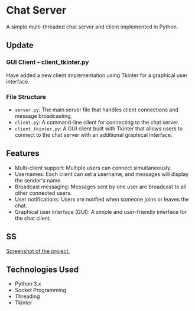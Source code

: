 # Chat Server

A simple multi-threaded chat server and client implemented in Python.

## Update

### GUI Client - client_tkinter.py

Have added a new client implementation using Tkinter for a graphical user interface.

### File Structure

- `server.py`: The main server file that handles client connections and message broadcasting.
- `client.py`: A command-line client for connecting to the chat server.
- `client_tkinter.py`: A GUI client built with Tkinter that allows users to connect to the chat server with an additional graphical interface.

## Features

- Multi-client support: Multiple users can connect simultaneously.
- Usernames: Each client can set a username, and messages will display the sender's name.
- Broadcast messaging: Messages sent by one user are broadcast to all other connected users.
- User notifications: Users are notified when someone joins or leaves the chat.
- Graphical user interface (GUI): A simple and user-friendly interface for the chat client.


## SS
[Screenshot of the project.](https://ibb.co/d216TKX)

## Technologies Used

- Python 3.x
- Socket Programming
- Threading
- Tkinter
